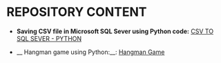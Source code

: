 # REPOSITORY CONTENT

* __Saving CSV file in Microsoft SQL Sever using Python code:__ 
[CSV TO SQL SEVER - PYTHON](https://github.com/lucastiagooliveira/lucastiagooliveira/tree/master/db/Socioeconomics_Chicago)

* __ Hangman game using Python:__: 
[Hangman Game](https://github.com/lucastiagooliveira/lucastiagooliveira/tree/master/Hangman_game)
